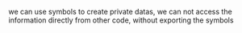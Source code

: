 we can use symbols to create private datas,
we can not  access the information directly from other code, without exporting the symbols